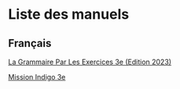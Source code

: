 # Liste des manuels
## Français
[La Grammaire Par Les Exercices 3e (Edition 2023)](../assets/noscans/manuels/tdbordas.pdf)

[Mission Indigo 3e](../assets/noscans/manuels/maths.pdf)

